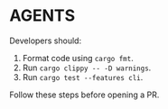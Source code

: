 # AGENTS

Developers should:

1. Format code using `cargo fmt`.
2. Run `cargo clippy -- -D warnings`.
3. Run `cargo test --features cli`.

Follow these steps before opening a PR.
